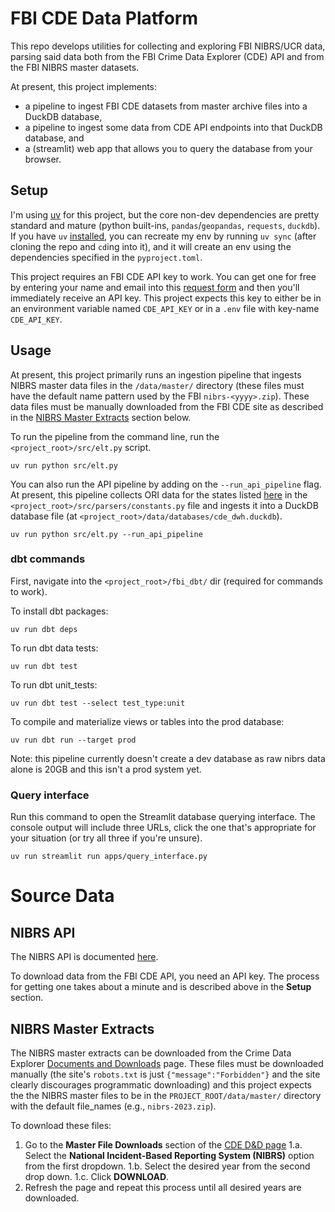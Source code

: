 # FBI CDE Data Platform

This repo develops utilities for collecting and exploring FBI NIBRS/UCR data, parsing said data both from the FBI Crime Data Explorer (CDE) API and from the FBI NIBRS master datasets.

At present, this project implements:
* a pipeline to ingest FBI CDE datasets from master archive files into a DuckDB database,
* a pipeline to ingest some data from CDE API endpoints into that DuckDB database, and
* a (streamlit) web app that allows you to query the database from your browser.

## Setup

I'm using [uv](https://docs.astral.sh/uv/) for this project, but the core non-dev dependencies are pretty standard and mature (python built-ins, `pandas`/`geopandas`, `requests`, `duckdb`). If you have `uv` [installed](https://docs.astral.sh/uv/getting-started/installation/#standalone-installer), you can recreate my env by running `uv sync` (after cloning the repo and `cd`ing into it), and it will create an env using the dependencies specified in the `pyproject.toml`.

This project requires an FBI CDE API key to work. You can get one for free by entering your name and email into this [request form](https://api.data.gov/signup/) and then you'll immediately receive an API key. This project expects this key to either be in an environment variable named `CDE_API_KEY` or in a `.env` file with key-name `CDE_API_KEY`.

## Usage

At present, this project primarily runs an ingestion pipeline that ingests NIBRS master data files in the `/data/master/` directory (these files must have the default name pattern used by the FBI `nibrs-<yyyy>.zip`). These data files must be manually downloaded from the FBI CDE site as described in the [NIBRS Master Extracts](#nibrs-master-extracts) section below.


To run the pipeline from the command line, run the `<project_root>/src/elt.py` script.

```console
uv run python src/elt.py
```

You can also run the API pipeline by adding on the `--run_api_pipeline` flag. At present, this pipeline collects ORI data for the states listed [here](https://github.com/MattTriano/fbi_cde_data/blob/cd21ad0c24124adb874515a5bdf94a3c133c535e/src/parsers/constants.py#L1) in the `<project_root>/src/parsers/constants.py` file and ingests it into a DuckDB database file (at `<project_root>/data/databases/cde_dwh.duckdb`).

```console
uv run python src/elt.py --run_api_pipeline
```

### dbt commands
First, navigate into the `<project_root>/fbi_dbt/` dir (required for commands to work).

To install dbt packages:
```console
uv run dbt deps
```

To run dbt data tests:
```console
uv run dbt test
```

To run dbt unit_tests:
```console
uv run dbt test --select test_type:unit
```

To compile and materialize views or tables into the prod database:
```console
uv run dbt run --target prod
```
Note: this pipeline currently doesn't create a dev database as raw nibrs data alone is 20GB and this isn't a prod system yet.

### Query interface

Run this command to open the Streamlit database querying interface. The console output will include three URLs, click the one that's appropriate for your situation (or try all three if you're unsure).

```console
uv run streamlit run apps/query_interface.py
```

# Source Data

## NIBRS API

The NIBRS API is documented [here](https://cde.ucr.cjis.gov/LATEST/webapp/#/pages/docApi).

To download data from the FBI CDE API, you need an API key. The process for getting one takes about a minute and is described above in the **Setup** section.

## NIBRS Master Extracts

The NIBRS master extracts can be downloaded from the Crime Data Explorer [Documents and Downloads](https://cde.ucr.cjis.gov/LATEST/webapp/#) page. These files must be downloaded manually (the site's `robots.txt` is just `{"message":"Forbidden"}` and the site clearly discourages programmatic downloading) and this project expects the the NIBRS master files to be in the `PROJECT_ROOT/data/master/` directory with the default file_names (e.g., `nibrs-2023.zip`).

To download these files:
1. Go to the **Master File Downloads** section of the [CDE D&D  page](https://cde.ucr.cjis.gov/LATEST/webapp/#)
    1.a. Select the **National Incident-Based Reporting System (NIBRS)** option from the first dropdown.
    1.b. Select the desired year from the second drop down.
    1.c. Click **DOWNLOAD**.
2. Refresh the page and repeat this process until all desired years are downloaded.